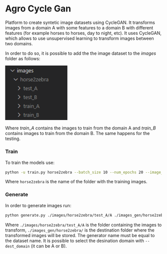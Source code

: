 # Agro Cycle Gan

Platform to create syntetic image datasets using CycleGAN. It transforms images from a domain A with some features to a domain B with different features (for example horses to horses, day to night, etc). It uses CycleGAN, which allows to use unsupervised learning to transform images between two domains. 

In order to do so, it is possible to add the the image dataset to the *images* folder as follows:  

<img src="./docs/images/image_folder.PNG" alt="drawing" width="200"/>

Where *train_A* contains the images to train from the domain A and *train_B* contains images to train from the domain B. The same happens for the testing. 

### Train
To train the models use:

```bash
python -u train.py horse2zebra --batch_size 10 --num_epochs 20 --image_resize 64 64
```

Where `horse2zebra` is the name of the folder with the training images.

### Generate

In order to generate images run:

```bash
python generate.py ./images/horse2zebra/test_A/A ./images_gen/horse2zebra/ --generator_name horse2zebra --dest_domain B
```

Where `./images/horse2zebra/test_A/A` is the folder containing the images to transform, `./images_gen/horse2zebra/` is the destination folder where the transformed images will be stored. The generator name must be equal to the dataset name. It is possible to select the desination domain with `--dest_domain` (it can be A or B). 